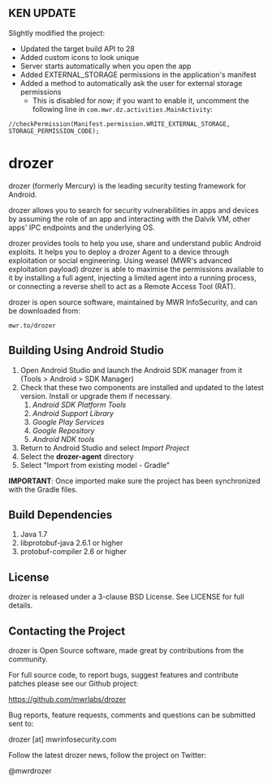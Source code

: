 
KEN UPDATE
----------------------
Slightly modified the project:

* Updated the target build API to 28
* Added custom icons to look unique
* Server starts automatically when you open the app
* Added EXTERNAL_STORAGE permissions in the application's manifest
* Added a method to automatically ask the user for external storage permissions
    - This is disabled for now; if you want to enable it, uncomment the following line in `com.mwr.dz.activities.MainActivity`:

```
//checkPermission(Manifest.permission.WRITE_EXTERNAL_STORAGE, STORAGE_PERMISSION_CODE);
```

drozer
======

drozer (formerly Mercury) is the leading security testing framework for Android.

drozer allows you to search for security vulnerabilities in apps and devices by assuming the role of an app and interacting with the Dalvik VM, other apps' IPC endpoints and the underlying OS.

drozer provides tools to help you use, share and understand public Android exploits. It helps you to deploy a drozer Agent to a device through exploitation or social engineering. Using weasel (MWR's advanced exploitation payload) drozer is able to maximise the permissions available to it by installing a full agent, injecting a limited agent into a running process, or connecting a reverse shell to act as a Remote Access Tool (RAT).

drozer is open source software, maintained by MWR InfoSecurity, and can be downloaded from:

    mwr.to/drozer


Building Using Android Studio
-----------------------------

1. Open Android Studio and launch the Android SDK manager from it (Tools > Android > SDK Manager)
1. Check that these two components are installed and updated to the latest version. Install or upgrade
   them if necessary.
   1. *Android SDK Platform Tools*
   2. *Android Support Library*
   3. *Google Play Services*
   4. *Google Repository*
   5. *Android NDK tools*
1. Return to Android Studio and select *Import Project*
1. Select the **drozer-agent** directory
1. Select "Import from existing model - Gradle"

**IMPORTANT**: Once imported make sure the project has been synchronized with the Gradle files.

Build Dependencies
------------------

1. Java 1.7
2. libprotobuf-java 2.6.1 or higher
3. protobuf-compiler 2.6 or higher

License
-------

drozer is released under a 3-clause BSD License. See LICENSE for full details.


Contacting the Project
----------------------

drozer is Open Source software, made great by contributions from the community.

For full source code, to report bugs, suggest features and contribute patches please see our Github project:

  https://github.com/mwrlabs/drozer

Bug reports, feature requests, comments and questions can be submitted sent to:

  drozer [at] mwrinfosecurity.com

Follow the latest drozer news, follow the project on Twitter:

  @mwrdrozer
